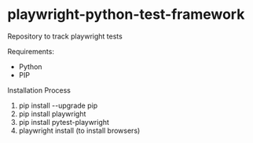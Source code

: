 # playwright-python-test-framework
Repository to track playwright tests

Requirements:
- Python
- PIP

Installation Process
1. pip install --upgrade pip
2. pip install playwright
3. pip install pytest-playwright
4. playwright install (to install browsers)
